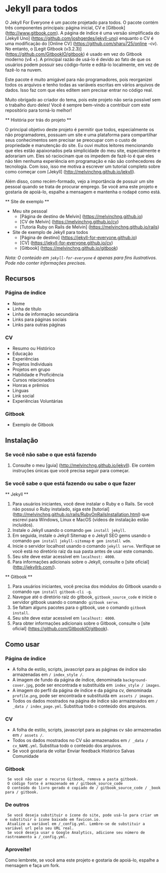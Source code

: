 
# Jekyll para todos

O Jekyll For Everyone é um pacote projetado para todos. O pacote contém três componentes principais: página inicial, CV e [Gitbook] (http://www.gitbook.com). A página de índice é uma versão simplificada do [Jekyll Uno] (https://github.com/joshgerdes/jekyll-uno) enquanto o CV é uma modificação do [Online CV] (https://github.com/sharu725/online -cv). No entanto, o [Legit Gitbook (v3.2.3)] (https://github.com/GitbookIO/gitbook) é usado em vez do Gitbook moderno (v4 +). A principal razão de usá-lo é devido ao fato de que os usuários podem possuir seu código-fonte e editá-lo localmente, em vez de fazê-lo na nuvem.

Este pacote é muito amigável para não programadores, pois reorganizei todos os arquivos e tenho todas as variáveis ​​escritas em vários arquivos de dados. Isso faz com que eles editem sem precisar entrar no código real.

Muito obrigado ao criador do tema, pois este projeto não seria possível sem o trabalho duro deles! Você é sempre bem-vindo a contribuir com este repositório para torná-lo melhor!

** História por trás do projeto **

O principal objetivo deste projeto é permitir que todos, especialmente os não programadores, possuam um site e uma plataforma para compartilhar seus conhecimentos sem precisar se preocupar com o custo de propriedade e manutenção do site. Eu ouvi muitos leitores mencionando que eles estão apaixonados pela simplicidade do meu site, especialmente e adorariam um. Eles só raciocinam que os impedem de fazê-lo é que eles não têm nenhuma experiência em programação e não são conhecedores de tecnologia. Com isso, isso me motiva a escrever um tutorial completo sobre como começar com [Jekyll] (http://melvinchng.github.io/jekyll).

Além disso, como recém-formado, vejo a importância de possuir um site pessoal quando se trata de procurar emprego. Se você ama este projeto e gostaria de apoiá-lo, espalhe a mensagem e mantenha o rodapé como está.

** Site de exemplo **
- Meu site pessoal
  - [Página de destino de Melvin] (https://melvinchng.github.io)
  - [CV de Melvin] (https://melvinchng.github.io/cv)
  - [Tutoria Ruby on Rails de Melvin] (https://melvinchng.github.io/rails)
- Site de exemplo de Jekyll para todos
  - [Página de destino] (https://jekyll-for-everyone.github.io)
  - [CV] (https://jekyll-for-everyone.github.io/cv)
  - [Gitbook] (https://melvinchng.github.io/gitbook)

_Nota: O conteúdo em `jekyll-for-everyone` é apenas para fins ilustrativos. Pode não conter informações precisas._

## Recursos
### Página de índice
- Nome
- Linha de título
- Linha de informação secundária
- Links para páginas sociais
- Links para outras páginas
### CV
- Resumo ou Histórico
- Educação
- Experiências
- Projetos Individuais
- Projetos em grupo
- Habilidade e Proficiência
- Cursos relacionados
- Honras e prêmios
- Línguas
- Link social
- Experiências Voluntárias
### Gitbook
- Exemplo de Gitbook

## Instalação
### Se você não sabe o que está fazendo
1. Consulte o meu [guia] (http://melvinchng.github.io/jekyll). Ele contém instruções únicas que você precisa seguir para começar.
### Se você sabe o que está fazendo ou sabe o que fazer
** Jekyll **
1. Para usuários iniciantes, você deve instalar o Ruby e o Rails. Se você não possui o Ruby instalado, siga este [tutorial] (http://melvinchng.github.io/rails/RubyOnRailsInstallation.html) que escrevi para Windows, Linux e MacOS (vídeos de instalação estão incluídos).
2. Instale o Jekyll usando o comando `gem install jekyll`.
3. Em seguida, instale o Jekyll Sitemap e o Jekyll SEO gems usando o comando `gem install jekyll-sitemap` e` gem install wdm`.
4. Inicie o servidor localhost usando o comando `jekyll serve`. Verifique se você está no diretório raiz da sua pasta antes de usar este comando.
5. Seu site deve estar acessível em `localhost: 4000`.
6. Para informações adicionais sobre o Jekyll, consulte o [site oficial] (http://jekyllrb.com/).

** Gitbook **
1. Para usuários iniciantes, você precisa dos módulos do Gitbook usando o comando `npm install gitbook-cli -g`.
2. Navegue até o diretório raiz do gitbook, `gitbook_source_code` e inicie o servidor gitbook usando o comando` gitbook serve`.
3. Se faltam alguns pacotes para o gitbook, use o comando `gitbook install`.
4. Seu site deve estar acessível em `localhost: 4000`.
5. Para obter informações adicionais sobre o Gitbook, consulte o [site oficial] (https://github.com/GitbookIO/gitbook).

## Como usar
### Página de índice
- A folha de estilo, scripts, javascript para as páginas de índice são armazenadas em `/ index_style /`.
- A imagem de fundo da página de índice, denominada `background-cover.jpg`, pode ser encontrada e substituída em` index_style / images`.
- A imagem do perfil da página de índice e da página cv, denominada `profile.png`, pode ser encontrada e substituída em` assets / images`.
- Todos os dados mostrados na página de índice são armazenados em `/ _data / index_page.yml`. Substitua todo o conteúdo dos arquivos.

### CV
- A folha de estilo, scripts, javascript para as páginas cv são armazenadas em `/ assets /`.
- Todos os dados mostrados no CV são armazenados em `/ _data / cv_NAME.yml`. Substitua todo o conteúdo dos arquivos.
- Se você gostaria de voltar
Enviar feedback
Histórico
Salvas
Comunidade

### Gitbook

     Se você não usar o recurso Gitbook, remova a pasta gitbook.
     O código fonte é armazenado em / gitbook_source_code
     O conteúdo do livro gerado é copiado de / gitbook_source_code / _book para / gitbook.

### De outros

     Se você deseja substituir o ícone do site, pode usá-lo para criar um e substituir o ícone baixado em favicon.io.
     Atualize a variável em /_config.yml. Lembre-se de substituir a variável url pelo seu URL real.
     Se você deseja usar o Google Analytics, adicione seu número de rastreamento a /_config.yml.

### Aproveite!

Como lembrete, se você ama este projeto e gostaria de apoiá-lo, espalhe a mensagem e faça um fork.

